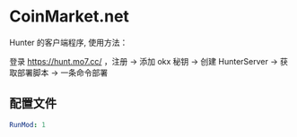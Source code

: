 # CoinMarket.net

Hunter 的客户端程序, 使用方法：

登录 https://hunt.mo7.cc/ ，注册 -> 添加 okx 秘钥 -> 创建 HunterServer -> 获取部署脚本 -> 一条命令部署

## 配置文件

```app_env.yaml
RunMod: 1

```
